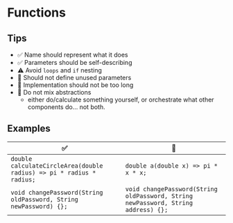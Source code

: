 # Functions

## Tips
- :white_check_mark: Name should represent what it does
- :white_check_mark: Parameters should be self-describing
- :warning: Avoid `loops` and `if` nesting
- :no_entry_sign: Should not define unused parameters
- :no_entry_sign: Implementation should not be too long
- :no_entry_sign: Do not mix abstractions
    - either do/calculate something yourself, or orchestrate what other components do... not both.

## Examples
|:white_check_mark:|:no_entry_sign:|
|-|-|
|`double calculateCircleArea(double radius) => pi * radius * radius;`|`double a(double x) => pi * x * x;`|
|`void changePassword(String oldPassword, String newPassword) {};`|`void changePassword(String oldPassword, String newPassword, String address) {};`|
